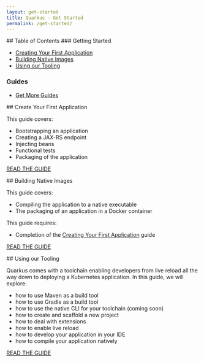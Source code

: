```yaml
---
layout: get-started
title: Quarkus - Get Started
permalink: /get-started/
---
```


<div class="grid__item width-4-12 hide-mobile toc" markdown="1">
## Table of Contents
### Getting Started

 - [Creating Your First Application]({{site.baseurl}}/guides/getting-started-guide)
 - [Building Native Images]({{site.baseurl}}/guides/building-native-image-guide)
 - [Using our Tooling]({{site.baseurl}}/guides/tooling)

### Guides

 - [Get More Guides]({{site.baseurl}}/guides)

</div>
<div class="grid__item width-8-12 width-12-12-m gs-content">
<div class="guide-item" markdown="1">
## Create Your First Application

This guide covers:
- Bootstrapping an application
- Creating a JAX-RS endpoint
- Injecting beans
- Functional tests
- Packaging of the application

<a href="{{site.baseurl}}/guides/getting-started-guide" class="button-cta secondary">READ THE GUIDE</a>
</div>

<div class="guide-item" markdown="1">
## Building Native Images

This guide covers:
- Compiling the application to a native executable
- The packaging of an application in a Docker container

This guide requires:
- Completion of the [Creating Your First Application]({{site.baseurl}}/guides/getting-started-guide) guide

<a href="{{site.baseurl}}/guides/building-native-image-guide" class="button-cta secondary">READ THE GUIDE</a>
</div>

<div class="guide-item" markdown="1">
## Using our Tooling

Quarkus comes with a toolchain enabling developers from live reload all the way down to deploying a Kubernetes application.
In this guide, we will explore:

* how to use Maven as a build tool
* how to use Gradle as a build tool
* how to use the native CLI for your toolchain (coming soon)
* how to create and scaffold a new project
* how to deal with extensions
* how to enable live reload
* how to develop your application in your IDE
* how to compile your application natively

<a href="{{site.baseurl}}/guides/tooling" class="button-cta secondary">READ THE GUIDE</a>
</div>

</div>
